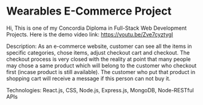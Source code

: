 # Wearables E-Commerce Project

Hi, This is one of my Concordia Diploma in Full-Stack Web Development Projects. Here is the demo video link:  https://youtu.be/Zve7cyztygI

Description: As an e-commerce website, customer can see all the items in specific categories, chose items, adjust checkout cart and checkout. The checkout process is very closed with the reality at point that many people may chose a same product which will belong to the customer who checkout first (incase product is still available). The customer who put that product in shopping cart will receive a message if this person can not buy it.

Technologies: React.js, CSS, Node.js, Express.js, MongoDB, Node-RESTful APIs
